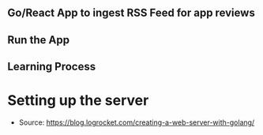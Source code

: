 ## Go/React App to ingest RSS Feed for app reviews

## Run the App

## Learning Process

# Setting up the server

- Source: https://blog.logrocket.com/creating-a-web-server-with-golang/
